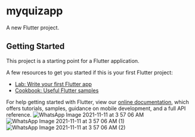 # myquizapp

A new Flutter project.

## Getting Started

This project is a starting point for a Flutter application.

A few resources to get you started if this is your first Flutter project:

- [Lab: Write your first Flutter app](https://flutter.dev/docs/get-started/codelab)
- [Cookbook: Useful Flutter samples](https://flutter.dev/docs/cookbook)

For help getting started with Flutter, view our
[online documentation](https://flutter.dev/docs), which offers tutorials,
samples, guidance on mobile development, and a full API reference.
![WhatsApp Image 2021-11-11 at 3 57 06 AM](https://user-images.githubusercontent.com/87651595/141203976-8e3f733e-3815-4179-be7c-b535c9435d8b.jpeg)
![WhatsApp Image 2021-11-11 at 3 57 06 AM (1)](https://user-images.githubusercontent.com/87651595/141203983-7a105e16-e5e0-4aa8-afbc-a35adf7bc20e.jpeg)
![WhatsApp Image 2021-11-11 at 3 57 06 AM (2)](https://user-images.githubusercontent.com/87651595/141203987-a4379239-a9d3-4581-addf-1dbc4febf478.jpeg)
